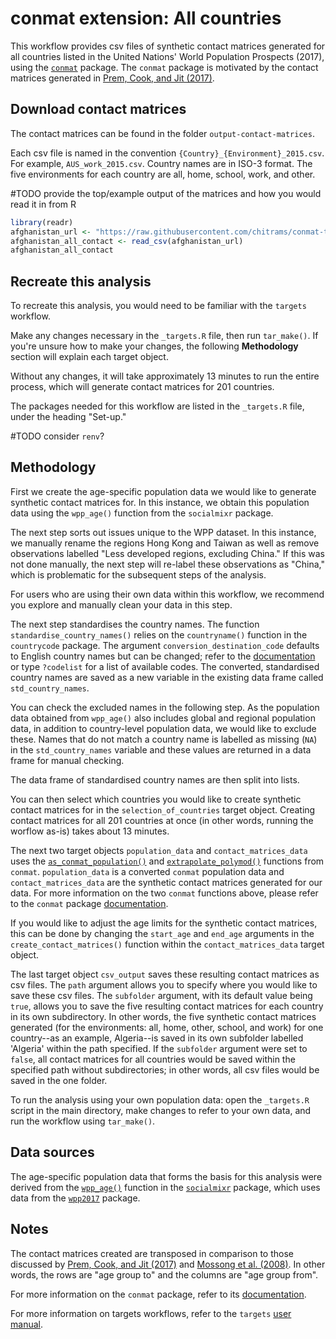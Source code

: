 # conmat extension: All countries

This workflow provides csv files of synthetic contact matrices generated for all countries listed in the United Nations' World Population Prospects (2017), using the [`conmat`](https://github.com/idem-lab/conmat) package. The `conmat` package is motivated by the contact matrices generated in [Prem, Cook, and Jit (2017)](https://doi.org/10.1371/journal.pcbi.1005697).

## Download contact matrices

The contact matrices can be found in the folder `output-contact-matrices`.

Each csv file is named in the convention `{Country}_{Environment}_2015.csv`. For example, `AUS_work_2015.csv`. Country names are in ISO-3 format. The five environments for each country are all, home, school, work, and other.

#TODO provide the top/example output of the matrices and how you would read it in from R

``` r
library(readr)
afghanistan_url <- "https://raw.githubusercontent.com/chitrams/conmat-testing/main/output/240427%20all%20countries%20output/Afghanistan/Afghanistan_all_2015.csv"
afghanistan_all_contact <- read_csv(afghanistan_url)
afghanistan_all_contact
```

## Recreate this analysis

To recreate this analysis, you would need to be familiar with the `targets` workflow.

Make any changes necessary in the `_targets.R` file, then run `tar_make()`. If you're unsure how to make your changes, the following **Methodology** section will explain each target object.

Without any changes, it will take approximately 13 minutes to run the entire process, which will generate contact matrices for 201 countries.

The packages needed for this workflow are listed in the `_targets.R` file, under the heading "Set-up."

#TODO consider `renv`?

## Methodology

First we create the age-specific population data we would like to generate synthetic contact matrices for. In this instance, we obtain this population data using the `wpp_age()` function from the `socialmixr` package.

The next step sorts out issues unique to the WPP dataset. In this instance, we manually rename the regions Hong Kong and Taiwan as well as remove observations labelled "Less developed regions, excluding China." If this was not done manually, the next step will re-label these observations as "China," which is problematic for the subsequent steps of the analysis.

For users who are using their own data within this workflow, we recommend you explore and manually clean your data in this step.

The next step standardises the country names. The function `standardise_country_names()` relies on the `countryname()` function in the `countrycode` package. The argument `conversion_destination_code` defaults to English country names but can be changed; refer to the [documentation](https://vincentarelbundock.github.io/countrycode/#/man/codelist) or type `?codelist` for a list of available codes. The converted, standardised country names are saved as a new variable in the existing data frame called `std_country_names`.

You can check the excluded names in the following step. As the population data obtained from `wpp_age()` also includes global and regional population data, in addition to country-level population data, we would like to exclude these. Names that do not match a country name is labelled as missing (`NA`) in the `std_country_names` variable and these values are returned in a data frame for manual checking.

The data frame of standardised country names are then split into lists.

You can then select which countries you would like to create synthetic contact matrices for in the `selection_of_countries` target object. Creating contact matrices for all 201 countries at once (in other words, running the worflow as-is) takes about 13 minutes.

The next two target objects `population_data` and `contact_matrices_data` uses the [`as_conmat_population()`](https://idem-lab.github.io/conmat/dev/reference/as_conmat_population.html) and [`extrapolate_polymod()`](https://idem-lab.github.io/conmat/dev/reference/extrapolate_polymod.html) functions from `conmat`. `population_data` is a converted `conmat` population data and `contact_matrices_data` are the synthetic contact matrices generated for our data. For more information on the two `conmat` functions above, please refer to the `conmat` package [documentation](https://idem-lab.github.io/conmat/dev/index.html).

If you would like to adjust the age limits for the synthetic contact matrices, this can be done by changing the `start_age` and `end_age` arguments in the `create_contact_matrices()` function within the `contact_matrices_data` target object.

The last target object `csv_output` saves these resulting contact matrices as csv files. The `path` argument allows you to specify where you would like to save these csv files. The `subfolder` argument, with its default value being `true`, allows you to save the five resulting contact matrices for each country in its own subdirectory. In other words, the five synthetic contact matrices generated (for the environments: all, home, other, school, and work) for one country--as an example, Algeria--is saved in its own subfolder labelled 'Algeria' within the path specified. If the `subfolder` argument were set to `false`, all contact matrices for all countries would be saved within the specified path without subdirectories; in other words, all csv files would be saved in the one folder.

To run the analysis using your own population data: open the `_targets.R` script in the main directory, make changes to refer to your own data, and run the workflow using `tar_make()`.

## Data sources

The age-specific population data that forms the basis for this analysis were derived from the [`wpp_age()`](https://epiforecasts.io/socialmixr/reference/wpp_age.html) function in the [`socialmixr`](https://epiforecasts.io/socialmixr/) package, which uses data from the [`wpp2017`](https://cran.r-project.org/web/packages/wpp2017/index.html) package.

## Notes

The contact matrices created are transposed in comparison to those discussed by [Prem, Cook, and Jit (2017)](https://doi.org/10.1371/journal.pcbi.1005697) and [Mossong et al. (2008)](https://doi.org/10.1371/journal.pmed.0050074). In other words, the rows are "age group to" and the columns are "age group from".

For more information on the `conmat` package, refer to its [documentation](https://idem-lab.github.io/conmat/dev/index.html).

For more information on targets workflows, refer to the `targets` [user manual](https://books.ropensci.org/targets/).

